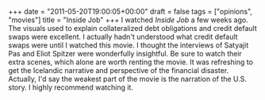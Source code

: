 +++
date = "2011-05-20T19:00:05+00:00"
draft = false
tags = ["opinions", "movies"]
title = "Inside Job"
+++
I watched *Inside Job* a few weeks ago. The visuals used to explain collateralized debt obligations and credit default swaps were excellent. I actually hadn't understood what credit default swaps were until I watched this movie. I thought the interviews of Satyajit Pas and Eliot Spitzer were wonderfully insightful. Be sure to watch their extra scenes, which alone are worth renting the movie. It was refreshing to get the Icelandic narrative and perspective of the financial disaster. Actually, I'd say the weakest part of the movie is the narration of the U.S. story. I highly recommend watching it.
